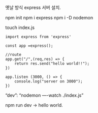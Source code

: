 
옛날 방식
express 서버 설치.

npm init
npm i express
npm i -D nodemon

touch index.js

```
import express from 'express'

const app =express();

//route
app.get("/",(req,res) => {
    return res.send("hello world!!");
})

app.listen (3000, () => {
    console.log("server on 3000");
}) 
```

“dev”: “nodemon —-watch ./index.js”

npm run dev -> hello world.

